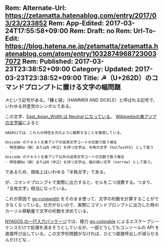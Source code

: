 Rem: Alternate-Url: https://zetamatta.hatenablog.com/entry/2017/03/23/233852
Rem: App-Edited: 2017-03-24T17:55:58+09:00
Rem: Draft: no
Rem: Url-To-Edit: https://blog.hatena.ne.jp/zetamatta/zetamatta.hatenablog.com/atom/entry/10328749687230037072
Rem: Published: 2017-03-23T23:38:52+09:00
Category:
Updated: 2017-03-23T23:38:52+09:00
Title: ☭（U+262D）のコマンドプロンプトに置ける文字の幅問題
---
☭という記号がある。「鎌と槌」（HAMMER AND SICKLE）と呼ばれる記号で、いわゆる共産党のシンボルである。

この文字、[East_Asian_Width は Neutral になっている](http://unicode.org/cldr/utility/character.jsp?a=262D&B1=Show)。
[Wikipediaの東アジアの文字幅](https://ja.wikipedia.org/wiki/%E6%9D%B1%E3%82%A2%E3%82%B8%E3%82%A2%E3%81%AE%E6%96%87%E5%AD%97%E5%B9%85)によると

    UAX#11では、これらの特性を次のように解釈することを推奨している。
    
    Unicode のテキストを東アジアの従来文字コードの文脈で扱う場合
    - 特性値Na（狭）またはN（中立）を持つ文字は、半角の文字 (halfwidth) として扱う
      :
    Unicode のテキストを東アジア以外の従来文字コードの文脈で扱う場合
    - 特性値Na（狭）またはN（中立）を持つ文字は、幅の狭い文字 (narrow) として扱う。

であるため、規格上はいわゆる「半角文字」である。

が、コマンドプロンプトで実際に出力すると、セルを二つ消費する。つまり、「全角文字」相当になっている。

これが原因で [go-runewidth](https://github.com/mattn/go-runewidth) をそのまま使って、文字の桁数を計算することができなくなっている。仕方がないので、実際にコマンドプロンプトに出力した時のカーソル移動量で文字の桁数を求めている。

[NYAGOS の一行入力パッケージ](https://github.com/zetamatta/nyagos/readline)では、極力 [go-colorable](https://github.com/mattn/go-colorable) によるエスケープシーケンスだけで処理を済まそうとしているが、一部どうしてもコンソールの API を直接呼び出している。この文字桁問題がなければ、ひとつ直接呼出しが減らせるんだけどな…
